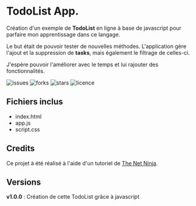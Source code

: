 # TodoList App.

Création d'un exemple de **TodoList** en ligne à base de javascript pour parfaire mon apprentissage dans ce langage. 

Le but était de pouvoir tester de nouvelles méthodes.
L'application gère l'ajout et la suppression de **tasks**, mais également le filtrage de celles-ci.

J'espère pouvoir l'améliorer avec le temps et lui rajouter des fonctionnalités.

![issues](https://img.shields.io/github/issues/DC-Guillaume/APP-shortcuts) ![forks](https://img.shields.io/github/forks/DC-Guillaume/APP-shortcuts) ![stars](https://img.shields.io/github/stars/DC-Guillaume/APP-shortcuts) ![licence](https://img.shields.io/github/license/DC-Guillaume/APP-shortcuts)

## Fichiers inclus

 - index.html
 - app.js 
 - script.css

## Credits
Ce projet à été réalisé à l'aide d'un tutoriel de [The Net Ninja](https://www.youtube.com/channel/UCW5YeuERMmlnqo4oq8vwUpg).

## Versions
**v1.0.0** : Création de cette TodoList grâce à javascript
